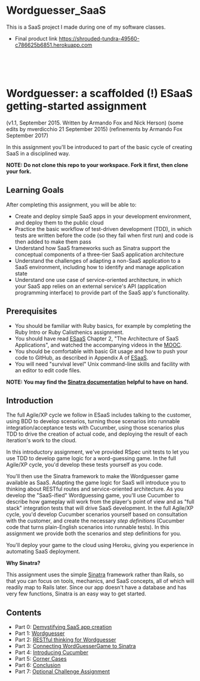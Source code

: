 # Wordguesser_SaaS
This is a SaaS project I made during one of my software classes. 
* Final product link https://shrouded-tundra-49560-c786625b6851.herokuapp.com <br>


<br>
<br>
<br>

Wordguesser: a scaffolded (!) ESaaS getting-started assignment
=============================================================

(v1.1, September 2015.  Written by Armando Fox and Nick Herson)
(some edits by mverdicchio 21 September 2015)
(refinements by Armando Fox September 2017)

In this assignment you'll be introduced to part of the basic cycle of creating SaaS in a disciplined way.

**NOTE: Do not clone this repo to your workspace. Fork it first, then clone your fork.**



Learning Goals
--------------
After completing this assignment, you will be able to:

* Create and deploy simple SaaS apps in your development environment, and deploy them to the public cloud
* Practice the basic workflow of test-driven development (TDD), in which tests are written before the code (so they fail when first run) and code is then added to make them pass
* Understand how SaaS frameworks such as Sinatra support the conceptual components of a three-tier SaaS application architecture
* Understand the challenges of adapting a non-SaaS application to a SaaS environment, including how to identify and manage application state
* Understand one use case of service-oriented architecture, in which your SaaS app relies on an external service's API (application programming interface) to provide part of the SaaS app's functionality.

Prerequisites
-------------
* You should be familiar with Ruby basics, for example by completing the Ruby Intro or Ruby Calisthenics assignment.
* You should have read [ESaaS](http://www.saasbook.info) Chapter 2, "The Architecture of SaaS Applications", and watched the accompanying videos in the [MOOC](http://www.saas-class.org).
* You should be comfortable with basic Git usage and how to push your code to GitHub, as described in Appendix A of [ESaaS](http://www.saasbook.info).
* You will need "survival level" Unix command-line skills and facility with an editor to edit code files.

**NOTE: You may find the [Sinatra documentation](https://sinatrarb.com) helpful to have on hand.**

Introduction
------------
The full Agile/XP cycle we follow in ESaaS includes talking to the customer, using BDD to develop scenarios, turning those scenarios into runnable integration/acceptance tests with Cucumber, using those scenarios plus TDD to drive the creation of actual code, and deploying the result of each iteration's work to the cloud.

In this introductory assignment, we've provided RSpec unit tests to let you use TDD to develop game logic for a word-guessing game.  In the full Agile/XP cycle, you'd develop these tests yourself as you code.

You'll then use the Sinatra framework to make the Wordguesser game available as SaaS. Adapting the game logic for SaaS will introduce you to thinking about RESTful routes and service-oriented architecture. As you develop the "SaaS-ified" Wordguessing game, you'll use Cucumber to describe how gameplay will work from the player's point of view and as "full stack" integration tests that will drive SaaS development.  In the full Agile/XP cycle, you'd develop Cucumber scenarios yourself based on consultation with the customer, and create the necessary *step definitions* (Cucumber code that turns plain-English scenarios into runnable tests).  In this assignment we provide both the scenarios and step definitions for you.

You'll deploy your game to the cloud using Heroku, giving you experience in automating SaaS deployment.

**Why Sinatra?** 

This assignment uses the simple [Sinatra](https://github.com/sinatra/sinatra) framework rather than Rails, so that you can focus on tools, mechanics, and SaaS concepts, all of which will readily map to Rails later.  Since our app doesn't have a database and has very few functions, Sinatra is an easy way to get started.

Contents
---------

* Part 0: [Demystifying SaaS app creation](docs/part_0_create_saas_app.md)
* Part 1: [Wordguesser](docs/part_1_wordguesser.md)
* Part 2: [RESTful thinking for Wordguesser](docs/part_2_restful_thinking.md)
* Part 3: [Connecting WordGuesserGame to Sinatra](docs/part_3_connecting_wordguesser_to_sinatra.md)
* Part 4: [Introducing Cucumber](docs/part_4_cucumber.md)
* Part 5: [Corner Cases](docs/part_5_corner_cases.md)
* Part 6: [Conclusion](docs/part_6_conclusion.md)
* Part 7: [Optional Challenge Assignment](docs/part_7_optional_challenge.md)

